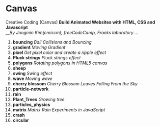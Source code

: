 # Canvas
Creative Coding (Canvas)
**Build Animated Websites with HTML, CSS and Javascript**  <br>__*By Jongmin Kim(cmiscm), freeCodeCamp, Franks laboratory ...*


1. **bouncing** *Ball Collisions and Bouncing*
2. **gradient** *Moving Gradient*
3. **pixel** *Get pixel color and create a ripple effect*
4. **Pluck strings** *Pluck strings effect*
5. **polygons** *Rotating polygons in HTML5 canvas*
6. **sheep**
7. **swing** *Swing effect*
8. **wave** *Moving wave*
9. **cherry blossom** *Cherry Blossom Leaves Falling From the Sky*
10. **particle-network**
11. **rain**
12. **Plant_Trees** *Growing tree*
13. **particles_physics**
14. **matrix** *Matrix Rain Experiments in JavaScript*
15. **crash**
16. **circular**
